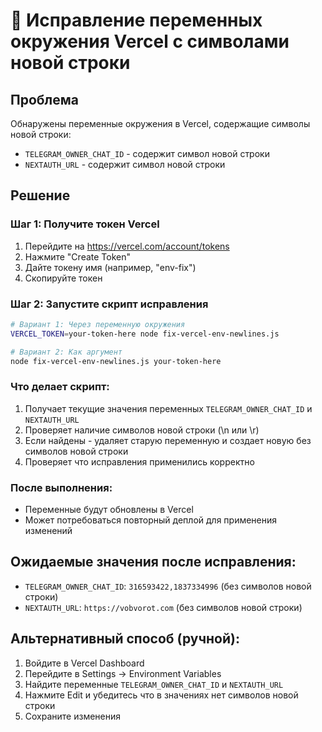 # 🔧 Исправление переменных окружения Vercel с символами новой строки

## Проблема
Обнаружены переменные окружения в Vercel, содержащие символы новой строки:
- `TELEGRAM_OWNER_CHAT_ID` - содержит символ новой строки
- `NEXTAUTH_URL` - содержит символ новой строки

## Решение

### Шаг 1: Получите токен Vercel
1. Перейдите на https://vercel.com/account/tokens
2. Нажмите "Create Token"
3. Дайте токену имя (например, "env-fix")
4. Скопируйте токен

### Шаг 2: Запустите скрипт исправления

```bash
# Вариант 1: Через переменную окружения
VERCEL_TOKEN=your-token-here node fix-vercel-env-newlines.js

# Вариант 2: Как аргумент
node fix-vercel-env-newlines.js your-token-here
```

### Что делает скрипт:
1. Получает текущие значения переменных `TELEGRAM_OWNER_CHAT_ID` и `NEXTAUTH_URL`
2. Проверяет наличие символов новой строки (\n или \r)
3. Если найдены - удаляет старую переменную и создает новую без символов новой строки
4. Проверяет что исправления применились корректно

### После выполнения:
- Переменные будут обновлены в Vercel
- Может потребоваться повторный деплой для применения изменений

## Ожидаемые значения после исправления:
- `TELEGRAM_OWNER_CHAT_ID`: `316593422,1837334996` (без символов новой строки)
- `NEXTAUTH_URL`: `https://vobvorot.com` (без символов новой строки)

## Альтернативный способ (ручной):
1. Войдите в Vercel Dashboard
2. Перейдите в Settings → Environment Variables
3. Найдите переменные `TELEGRAM_OWNER_CHAT_ID` и `NEXTAUTH_URL`
4. Нажмите Edit и убедитесь что в значениях нет символов новой строки
5. Сохраните изменения